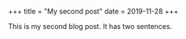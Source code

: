 +++
title = "My second post"
date = 2019-11-28
+++

This is my second blog post. It has two sentences.
